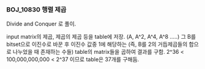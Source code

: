 ### BOJ_10830 행렬 제곱

Divide and Conquer 로 풀이.

input matrix의 제곱, 제곱의 제곱 등을 table에 저장. (A, A^2, A^4, A^8 .....)
그 B를 bitset으로 이진수로 바꾼 후 이진수 값중 1에 해당하는 (즉, B를 2의 거듭제곱들의 합으로 나누었을 때 존재하는 수들) table의 matrix들을 곱하여 결과를 구함.
2^36 < 100,000,000,000 < 2^37 이므로 table은 37개를 구해둠.